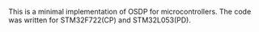 This is a minimal implementation of OSDP for microcontrollers. The code was written for STM32F722(CP) and STM32L053(PD).
